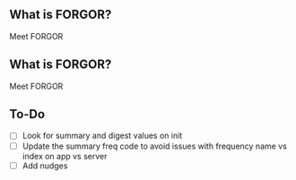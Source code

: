 ## What is FORGOR?
Meet FORGOR

## What is FORGOR?
Meet FORGOR

## To-Do
- [ ] Look for summary and digest values on init
- [ ] Update the summary freq code to avoid issues with frequency name vs index on app vs server
- [ ] Add nudges